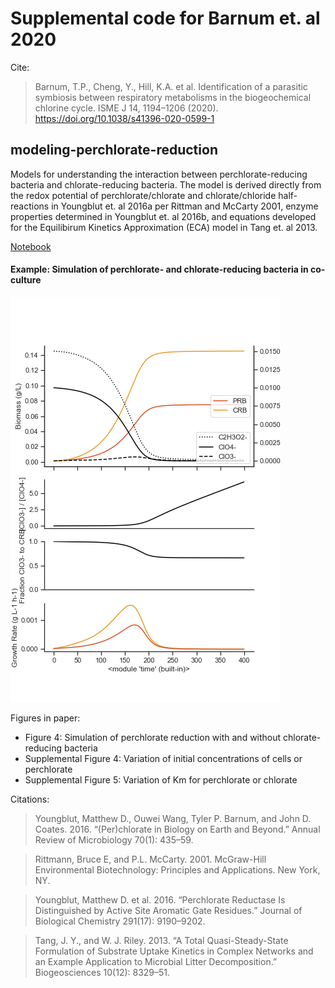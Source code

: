 # Supplemental code for Barnum et. al 2020

Cite:

>Barnum, T.P., Cheng, Y., Hill, K.A. et al. Identification of a parasitic symbiosis between respiratory metabolisms in the biogeochemical chlorine cycle. ISME J 14, 1194–1206 (2020). https://doi.org/10.1038/s41396-020-0599-1

## modeling-perchlorate-reduction

Models for understanding the interaction between perchlorate-reducing bacteria and chlorate-reducing bacteria. The model is derived directly from the redox potential of perchlorate/chlorate and chlorate/chloride half-reactions in Youngblut et. al 2016a per Rittman and McCarty 2001, enzyme properties determined in Youngblut et. al 2016b, and equations developed for the Equilibirum Kinetics Approximation (ECA) model in Tang et. al 2013.

[Notebook](https://github.com/tylerbarnum/perchlorate-and-chlorate-reduction-2019/blob/master/modeling-perchlorate-reduction/modeling_perchlorate_reduction.ipynb)

#### Example: Simulation of perchlorate- and chlorate-reducing bacteria in co-culture
![example plot](https://github.com/tylerbarnum/perchlorate-and-chlorate-reduction-2019/blob/master/modeling-perchlorate-reduction/data/eca-prb-and-crb.png)

Figures in paper:
- Figure 4: Simulation of perchlorate reduction with and without chlorate-reducing bacteria
- Supplemental Figure 4: Variation of initial concentrations of cells or perchlorate
- Supplemental Figure 5: Variation of Km for perchlorate or chlorate

Citations:
> Youngblut, Matthew D., Ouwei Wang, Tyler P. Barnum, and John D. Coates. 2016. “(Per)chlorate in Biology on Earth and Beyond.” Annual Review of Microbiology 70(1): 435–59.

> Rittmann, Bruce E, and P.L. McCarty. 2001. McGraw-Hill Environmental Biotechnology: Principles and Applications. New York, NY.

> Youngblut, Matthew D. et al. 2016. “Perchlorate Reductase Is Distinguished by Active Site Aromatic Gate Residues.” Journal of Biological Chemistry 291(17): 9190–9202.

>Tang, J. Y., and W. J. Riley. 2013. “A Total Quasi-Steady-State Formulation of Substrate Uptake Kinetics in Complex Networks and an Example Application to Microbial Litter Decomposition.” Biogeosciences 10(12): 8329–51.
